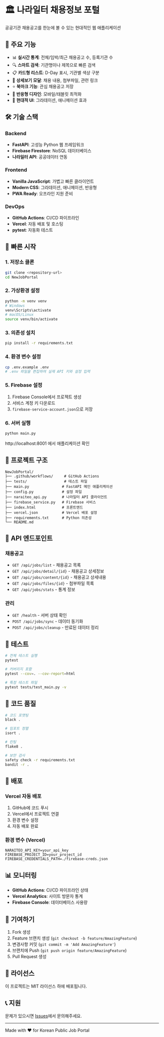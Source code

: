 # 🏛️ 나라일터 채용정보 포털

공공기관 채용공고를 한눈에 볼 수 있는 현대적인 웹 애플리케이션

## 🌟 주요 기능

- 📊 **실시간 통계**: 전체/임박/최근 채용공고 수, 등록기관 수
- 🔍 **스마트 검색**: 기관명이나 제목으로 빠른 검색
- 📋 **카드형 리스트**: D-Day 표시, 기관별 색상 구분  
- 📄 **상세보기 모달**: 채용 내용, 첨부파일, 관련 링크
- ⭐ **북마크 기능**: 관심 채용공고 저장
- 📱 **반응형 디자인**: 모바일/태블릿 최적화
- 🎨 **현대적 UI**: 그라데이션, 애니메이션 효과

## 🛠️ 기술 스택

### Backend
- **FastAPI**: 고성능 Python 웹 프레임워크
- **Firebase Firestore**: NoSQL 데이터베이스
- **나라일터 API**: 공공데이터 연동

### Frontend
- **Vanilla JavaScript**: 가볍고 빠른 클라이언트
- **Modern CSS**: 그라데이션, 애니메이션, 반응형
- **PWA Ready**: 오프라인 지원 준비

### DevOps
- **GitHub Actions**: CI/CD 파이프라인
- **Vercel**: 자동 배포 및 호스팅
- **pytest**: 자동화 테스트

## 🚀 빠른 시작

### 1. 저장소 클론
```bash
git clone <repository-url>
cd NewJobPortal
```

### 2. 가상환경 설정
```bash
python -m venv venv
# Windows
venv\Scripts\activate
# macOS/Linux  
source venv/bin/activate
```

### 3. 의존성 설치
```bash
pip install -r requirements.txt
```

### 4. 환경 변수 설정
```bash
cp .env.example .env
# .env 파일을 편집하여 실제 API 키와 설정 입력
```

### 5. Firebase 설정
1. Firebase Console에서 프로젝트 생성
2. 서비스 계정 키 다운로드
3. `firebase-service-account.json`으로 저장

### 6. 서버 실행
```bash
python main.py
```

http://localhost:8001 에서 애플리케이션 확인

## 📁 프로젝트 구조

```
NewJobPortal/
├── .github/workflows/     # GitHub Actions
├── tests/                 # 테스트 파일
├── main.py               # FastAPI 메인 애플리케이션
├── config.py             # 설정 파일
├── naraiteo_api.py       # 나라일터 API 클라이언트
├── firebase_service.py   # Firebase 서비스
├── index.html            # 프론트엔드
├── vercel.json           # Vercel 배포 설정
├── requirements.txt      # Python 의존성
└── README.md
```

## 🔧 API 엔드포인트

### 채용공고
- `GET /api/jobs/list` - 채용공고 목록
- `GET /api/jobs/detail/{id}` - 채용공고 상세정보
- `GET /api/jobs/content/{id}` - 채용공고 상세내용
- `GET /api/jobs/files/{id}` - 첨부파일 목록
- `GET /api/jobs/stats` - 통계 정보

### 관리
- `GET /health` - 서버 상태 확인
- `POST /api/jobs/sync` - 데이터 동기화
- `POST /api/jobs/cleanup` - 만료된 데이터 정리

## 🧪 테스트

```bash
# 전체 테스트 실행
pytest

# 커버리지 포함
pytest --cov=. --cov-report=html

# 특정 테스트 파일
pytest tests/test_main.py -v
```

## 📝 코드 품질

```bash
# 코드 포맷팅
black .

# 임포트 정렬
isort .

# 린팅
flake8 .

# 보안 검사
safety check -r requirements.txt
bandit -r .
```

## 🚢 배포

### Vercel 자동 배포
1. GitHub에 코드 푸시
2. Vercel에서 프로젝트 연결
3. 환경 변수 설정
4. 자동 배포 완료

### 환경 변수 (Vercel)
```
NARAITEO_API_KEY=your_api_key
FIREBASE_PROJECT_ID=your_project_id  
FIREBASE_CREDENTIALS_PATH=./firebase-creds.json
```

## 📊 모니터링

- **GitHub Actions**: CI/CD 파이프라인 상태
- **Vercel Analytics**: 사이트 방문자 통계
- **Firebase Console**: 데이터베이스 사용량

## 🤝 기여하기

1. Fork 생성
2. Feature 브랜치 생성 (`git checkout -b feature/AmazingFeature`)
3. 변경사항 커밋 (`git commit -m 'Add AmazingFeature'`)
4. 브랜치에 Push (`git push origin feature/AmazingFeature`) 
5. Pull Request 생성

## 📄 라이선스

이 프로젝트는 MIT 라이선스 하에 배포됩니다.

## 📞 지원

문제가 있으시면 [Issues](../../issues)에서 문의해주세요.

---

Made with ❤️ for Korean Public Job Portal